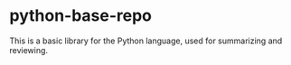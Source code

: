 # python-base-repo
This is a basic library for the Python language, used for summarizing and reviewing.
